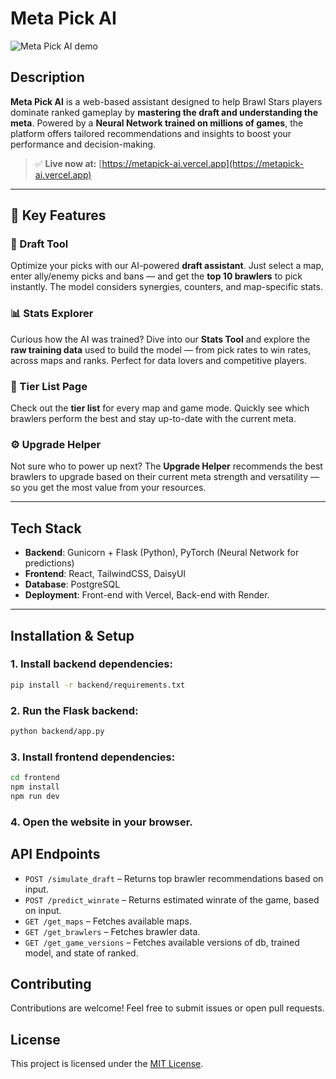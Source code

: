 # Meta Pick AI

![Meta Pick AI demo](assets/metapick-ai.gif)

## Description
**Meta Pick AI** is a web-based assistant designed to help Brawl Stars players dominate ranked gameplay by **mastering the draft and understanding the meta**. Powered by a **Neural Network trained on millions of games**, the platform offers tailored recommendations and insights to boost your performance and decision-making.

> ✅ **Live now at:** [https://metapick-ai.vercel.app](https://metapick-ai.vercel.app)

---

## 🔑 Key Features

### 🧠 Draft Tool
Optimize your picks with our AI-powered **draft assistant**. Just select a map, enter ally/enemy picks and bans — and get the **top 10 brawlers** to pick instantly. The model considers synergies, counters, and map-specific stats.

### 📊 Stats Explorer
Curious how the AI was trained? Dive into our **Stats Tool** and explore the **raw training data** used to build the model — from pick rates to win rates, across maps and ranks. Perfect for data lovers and competitive players.

### 🧾 Tier List Page
Check out the **tier list** for every map and game mode. Quickly see which brawlers perform the best and stay up-to-date with the current meta.

### ⚙️ Upgrade Helper
Not sure who to power up next? The **Upgrade Helper** recommends the best brawlers to upgrade based on their current meta strength and versatility — so you get the most value from your resources.

---

## Tech Stack
- **Backend**: Gunicorn + Flask (Python), PyTorch (Neural Network for predictions)  
- **Frontend**: React, TailwindCSS, DaisyUI  
- **Database**: PostgreSQL  
- **Deployment**: Front-end with Vercel, Back-end with Render.

---

## Installation & Setup

### 1. Install backend dependencies:
```bash
pip install -r backend/requirements.txt
```

### 2. Run the Flask backend:
```bash
python backend/app.py
```

### 3. Install frontend dependencies:
```bash
cd frontend
npm install
npm run dev
```

### 4. Open the website in your browser.

## API Endpoints
- `POST /simulate_draft` – Returns top brawler recommendations based on input.  
- `POST /predict_winrate` – Returns estimated winrate of the game, based on input.  
- `GET /get_maps` – Fetches available maps.  
- `GET /get_brawlers` – Fetches brawler data.
- `GET /get_game_versions` – Fetches available versions of db, trained model, and state of ranked.    


## Contributing
Contributions are welcome! Feel free to submit issues or open pull requests.

## License
This project is licensed under the [MIT License](LICENSE).

